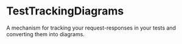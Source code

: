 # TestTrackingDiagrams
A mechanism for tracking your request-responses in your tests and converting them into diagrams.
